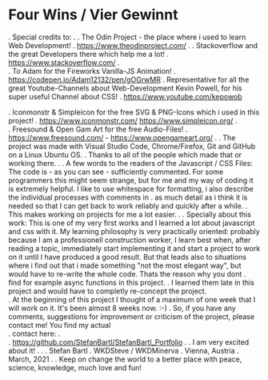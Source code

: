 # Four Wins / Vier Gewinnt
.                                                                                    Special credits to:
.
.                                                The Odin Project - the place where i used to learn Web Development! 
.                                                                        https://www.theodinproject.com/
.
.                                                            Stackoverflow and the great Developers there which help me a lot!
.                                                                        https://www.stackoverflow.com/
.                                                
.                                                                To Adam for the Fireworks Vanilla-JS Animation! 
.                                                                    https://codepen.io/Adam12132/pen/gOGrwMR
.
Representative for all the great Youtube-Channels about Web-Development Kevin Powell, for his super useful Channel about CSS! 
.                                                                         https://www.youtube.com/kepowob

.                                            Iconmonstr & Simpleicon for the free SVG & PNG-Icons which i used in this project!
.                                                       https://www.iconmonstr.com/    https://www.simpleicon.org/
.                                        
.                                                                Freesound & Open Gam Art  for the free Audio-Files!
.                                                      https://www.freesound.com/  - https://www.opengameart.org/
.
.                         The project was made with Visual Studio Code, Chrome/Firefox, Git and GitHub on a Linux Ubuntu OS.
.                                                         Thanks to all of the people which made that or working there.
. 
.                                                            A few words to the readers of the Javascript / CSS Files:
The code is - as you can see - sufficiently commented. For some programmers this might seem strange, but for me and my way of 
coding it is extremely helpful. I like to use whitespace for formatting, i also describe  the individual processes with comments in 
.                         as much detail as i think it is needed so that I can get back to work reliably and quickly after a while. 
.                                                        This makes working on projects for me a lot easier.
.
.                                                                              Specially about this work:
This is one of my very first works and I learned a lot about javascript and css with it. My learning philosophy is very practically oriented: probably because I am a professionell construction worker, I learn best when, after reading a topic, immediately start implementing it and start a project to work on it until I have produced a good result. But that leads also to situations where i find out that i made something "not the most elegant way", but would have to re-write the whole code. Thats the reason why you dont 
.                                                              find for example async functions in this project. 
.                                        I learned them late in this project and would have to completly re-concept the project.  
.
At the beginning of this project I thought of a maximum of one week that I will work on it. It's been almost 8 weeks now. :-)
.
So, if you have any comments, suggestions for improvement or criticism of the project, please contact me! You find my actual  
.                                                                                          contact here:
.                              
.                                                          https://github.com/StefanBartl/StefanBartl_Portfolio
.
.                                                                              I am very excited about it!
.
.
.                                                                                           Stefan Bartl 
.                                                                                WKDSteve / WKDMinerva
.                                                                                        Vienna, Austria
.                                                                                          March, 2021
.
.                                Keep on change the world to a better place with peace, science, knowledge, much love  and fun!